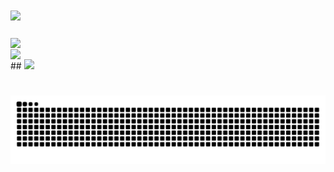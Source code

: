 <h1 text-align:center>
  <a href="https://git.io/typing-svg">
    <img src="https://readme-typing-svg.herokuapp.com?color=62F7F3&size=25&lines=Hello+World!!!..">
  </a>
</h1>

<img align="center" src="https://github-readme-stats.vercel.app/api?username=Mystery-2-Dev&show_icons=true&include_all_commits=true&bg_color=151515&title_color=ffff&text_color=fff9&icon_color=52CB61&hide=issues,stars" />

<br>
  <img align="center" src="https://github-readme-stats.vercel.app/api/top-langs/?username=Mystery-2-Dev&bg_color=151515&title_color=ffff&text_color=fff9&layout=compact" />
  
<br>
## 
  <img src="https://komarev.com/ghpvc/?username=Mystery-2-Dev" width=160px/>
  
#

![𝙶𝚒𝚝𝚑𝚞𝚋 𝙲𝚘𝚗𝚝𝚛𝚒𝚋𝚞𝚝𝚒𝚘𝚗 𝙶𝚛𝚊𝚙𝚑](https://github.com/JayantGoel001/JayantGoel001/blob/main/github-contribution-grid-snake.svg)
